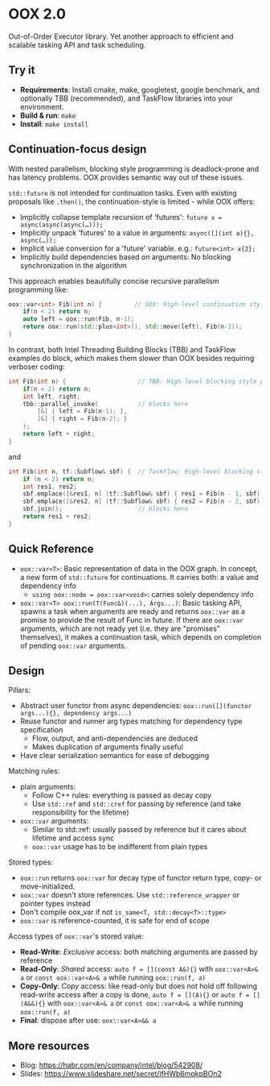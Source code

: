 # OOX 2.0
Out-of-Order Executor library. Yet another approach to efficient and scalable tasking API and task scheduling.

## Try it
* **Requirements**: Install cmake, make, googletest, google benchmark, and optionally TBB (recommended), and TaskFlow libraries into your environment.
* **Build & run**: `make`
* **Install**: `make install`

## Continuation-focus design
With nested parallelism, blocking style programming is deadlock-prone and has latency problems. OOX provides semantic way out of these issues.

`std::future` is not intended for continuation tasks. Even with existing proposals like `.then()`, the continuation-style is limited - while OOX offers:
- Implicitly collapse template recursion of 'futures': `future x = async(async(async(…)));`
- Implicitly unpack 'futures' to a value in arguments: `async([](int a){}, async(…));`
- Implicit value conversion for a 'future' variable. e.g.: `future<int> x{2};`
- Implicitly build dependencies based on arguments: No blocking synchronization in the algorithm

This approach enables beautifully concise recursive parallelism programming like:
```C++
oox::var<int> Fib(int n) {         // OOX: High-level continuation style programming
    if(n < 2) return n;
    auto left = oox::run(Fib, n-1);
    return oox::run(std::plus<int>(), std::move(left), Fib(n-2));
}
```
In contrast, both Intel Threading Building Blocks (TBB) and TaskFlow examples do block, which makes them slower than OOX besides requiring verboser coding:
```C++
int Fib(int n) {                    // TBB: High-level blocking style programming
    if(n < 2) return n;
    int left, right;
    tbb::parallel_invoke(           // blocks here
        [&] { left = Fib(n-1); },
        [&] { right = Fib(n-2); }
    );
    return left + right;
}
```
and
```C++
int Fib(int n, tf::Subflow& sbf) {  // TaskFlow: High-level blocking style programming
    if (n < 2) return n;
    int res1, res2;
    sbf.emplace([&res1, n] (tf::Subflow& sbf) { res1 = Fib(n - 1, sbf); } );
    sbf.emplace([&res2, n] (tf::Subflow& sbf) { res2 = Fib(n - 2, sbf); } );
    sbf.join();                     // blocks here
    return res1 + res2;
}
```

## Quick Reference
- `oox::var<T>`: Basic representation of data in the OOX graph. In concept, a new form of `std::future` for continuations. It carries both: a value and dependency info
  - `using oox::node = oox::var<void>`: carries solely dependency info
- `oox::var<T> oox::run(T(Func&)(...), Args...)`: Basic tasking API, spawns a task when arguments are ready and returns `oox::var` as a promise to provide the result of Func in future. If there are `oox::var` arguments, which are not ready yet (i.e. they are "promises" themselves), it makes a continuation task, which depends on completion of pending `oox::var` arguments.

## Design
Pillars:
- Abstract user functor from async dependencies: `oox::run([](functor args...){}, dependency args...)`
- Reuse functor and runner arg types matching for dependency type specification
  - Flow, output, and anti-dependencies are deduced
  - Makes duplication of arguments finally useful
- Have clear serialization semantics for ease of debugging

Matching rules:
- plain arguments:
  - Follow C++ rules: everything is passed as decay copy
  - Use `std::ref` and `std::cref` for passing by reference (and take responsibility for the lifetime)
- `oox::var` arguments:
  - Similar to std::ref: usually passed by reference but it cares about lifetime and access sync
  - `oox::var` usage has to be indifferent from plain types

Stored types:
- `oox::run` returns `oox::var` for decay type of functor return type, copy- or move-initialized.
- `oox::var` doesn't store references. Use `std::reference_wrapper` or pointer types instead
- Don't compile oox_var<T> if not `is_same<T, std::decay<T>::type>`
- `oox::var` is reference-counted, it is safe for end of scope

Access types of `oox::var`'s stored value:
- **Read-Write**: *Exclusive* access: both matching arguments are passed by reference
- **Read-Only**: *Shared* access: `auto f = [](const A&){}` with `oox::var<A>& a` or `const oox::var<A>& a` while running `oox::run(f, a)`
- **Copy-Only**: *Copy* access: like read-only but does not hold off following read-write access after a copy is done, `auto f = [](A){}` or `auto f = [](A&&){}` with `oox::var<A>& a` or `const oox::var<A>& a` while running `oox::run(f, a)`
- **Final**: dispose after use: `oox::var<A>&& a`

## More resources
* Blog: https://habr.com/en/company/intel/blog/542908/
* Slides: https://www.slideshare.net/secret/ifHWb6mqkpBOn2

